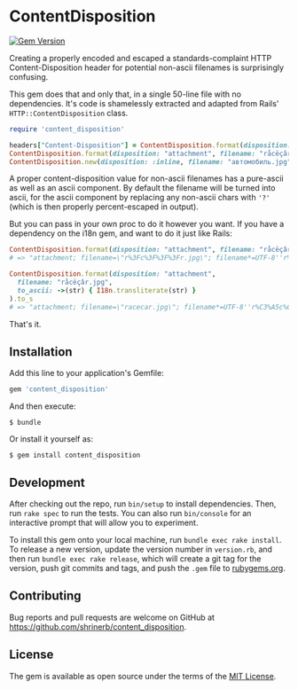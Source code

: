 # ContentDisposition

[![Gem Version](https://badge.fury.io/rb/content_disposition.svg)](https://badge.fury.io/rb/content_disposition)

Creating a properly encoded and escaped a standards-complaint HTTP
Content-Disposition header for potential non-ascii filenames is surprisingly
confusing.

This gem does that and only that, in a single 50-line file with no dependencies.
It's code is shamelessly extracted and adapted from Rails'
`HTTP::ContentDisposition` class.

```ruby
require 'content_disposition'

headers["Content-Disposition"] = ContentDisposition.format(disposition: :attachment, filename: "racecar.jpg").to_s
ContentDisposition.format(disposition: "attachment", filename: "råcëçâr.jpg").to_s
ContentDisposition.new(disposition: :inline, filename: "автомобиль.jpg").to_s
```

A proper content-disposition value for non-ascii filenames has a pure-ascii
as well as an ascii component. By default the filename will be turned into ascii,
for the ascii component by replacing any non-ascii chars with `'?'` (which is
then properly percent-escaped in output).

But you can pass in your own proc to do it however you want. If you have a
dependency on the i18n gem, and want to do it just like Rails:

```ruby
ContentDisposition.format(disposition: "attachment", filename: "råcëçâr.jpg").to_s
# => "attachment; filename=\"r%3Fc%3F%3F%3Fr.jpg\"; filename*=UTF-8''r%C3%A5c%C3%AB%C3%A7%C3%A2r.jpg"

ContentDisposition.format(disposition: "attachment",
  filename: "råcëçâr.jpg",
  to_ascii: ->(str) { I18n.transliterate(str) }
).to_s
# => "attachment; filename=\"racecar.jpg\"; filename*=UTF-8''r%C3%A5c%C3%AB%C3%A7%C3%A2r.jpg"
```

That's it.

## Installation

Add this line to your application's Gemfile:

```ruby
gem 'content_disposition'
```

And then execute:

    $ bundle

Or install it yourself as:

    $ gem install content_disposition


## Development

After checking out the repo, run `bin/setup` to install dependencies. Then, run `rake spec` to run the tests. You can also run `bin/console` for an interactive prompt that will allow you to experiment.

To install this gem onto your local machine, run `bundle exec rake install`. To release a new version, update the version number in `version.rb`, and then run `bundle exec rake release`, which will create a git tag for the version, push git commits and tags, and push the `.gem` file to [rubygems.org](https://rubygems.org).

## Contributing

Bug reports and pull requests are welcome on GitHub at https://github.com/shrinerb/content_disposition.

## License

The gem is available as open source under the terms of the [MIT License](https://opensource.org/licenses/MIT).

